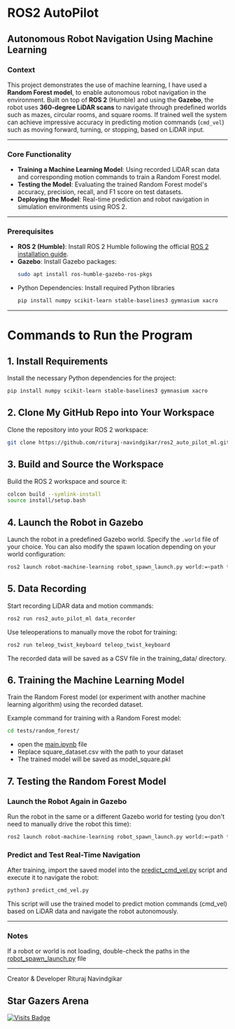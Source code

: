 # ROS2 AutoPilot

## Autonomous Robot Navigation Using Machine Learning

### **Context**
This project demonstrates the use of machine learning, I have used a **Random Forest model**, to enable autonomous robot navigation in the environment. Built on top of **ROS 2** (Humble) and using the **Gazebo**, the robot uses **360-degree LiDAR scans** to navigate through predefined worlds such as mazes, circular rooms, and square rooms. If trained well the system can achieve impressive accuracy in predicting motion commands (`cmd_vel`) such as moving forward, turning, or stopping, based on LiDAR input.

---

### **Core Functionality**
- **Training a Machine Learning Model**: Using recorded LiDAR scan data and corresponding motion commands to train a Random Forest model.
- **Testing the Model**: Evaluating the trained Random Forest model's accuracy, precision, recall, and F1 score on test datasets.
- **Deploying the Model**: Real-time prediction and robot navigation in simulation environments using ROS 2.

---

### **Prerequisites**
- **ROS 2 (Humble)**:
  Install ROS 2 Humble following the official [ROS 2 installation guide](https://docs.ros.org/en/humble/Installation.html).
- **Gazebo**:
  Install Gazebo packages:
  ```bash
  sudo apt install ros-humble-gazebo-ros-pkgs
  ```
- Python Dependencies: Install required Python libraries
  ```bash
  pip install numpy scikit-learn stable-baselines3 gymnasium xacro
  ```

---

# Commands to Run the Program

## 1. Install Requirements
Install the necessary Python dependencies for the project:
```bash
pip install numpy scikit-learn stable-baselines3 gymnasium xacro
```

## 2. Clone My GitHub Repo into Your Workspace
Clone the repository into your ROS 2 workspace:
```bash
git clone https://github.com/rituraj-navindgikar/ros2_auto_pilot_ml.git
```

## 3. Build and Source the Workspace
Build the ROS 2 workspace and source it:
```bash
colcon build --symlink-install
source install/setup.bash
```

## 4. Launch the Robot in Gazebo
Launch the robot in a predefined Gazebo world. Specify the `.world` file of your choice. You can also modify the spawn location depending on your world configuration:
```bash
ros2 launch robot-machine-learning robot_spawn_launch.py world:=<path to your .world file>
```

## 5. Data Recording
Start recording LiDAR data and motion commands:

```bash
ros2 run ros2_auto_pilot_ml data_recorder
```
Use teleoperations to manually move the robot for training:
```bash
ros2 run teleop_twist_keyboard teleop_twist_keyboard
```
The recorded data will be saved as a CSV file in the training_data/ directory.


## 6. Training the Machine Learning Model
Train the Random Forest model (or experiment with another machine learning algorithm) using the recorded dataset. 

Example command for training with a Random Forest model:
```bash
cd tests/random_forest/
```
- open the [main.ipynb](https://github.com/rituraj-navindgikar/ros2_auto_pilot_ml/blob/main/tests/random_forest/main.ipynb) file
- Replace square_dataset.csv with the path to your dataset
- The trained model will be saved as model_square.pkl


## 7. Testing the Random Forest Model

### Launch the Robot Again in Gazebo
Run the robot in the same or a different Gazebo world for testing (you don't need to manually drive the robot this time):
```bash
ros2 launch robot-machine-learning robot_spawn_launch.py world:=<path to your .world file>
```
### Predict and Test Real-Time Navigation
After training, import the saved model into the [predict_cmd_vel.py](https://github.com/rituraj-navindgikar/ros2_auto_pilot_ml/blob/main/tests/random_forest/predict_cmd_vel.py) script and execute it to navigate the robot:
```bash
python3 predict_cmd_vel.py
```
This script will use the trained model to predict motion commands (cmd_vel) based on LiDAR data and navigate the robot autonomously.

---

### Notes
If a robot or world is not loading, double-check the paths in the [robot_spawn_launch.py](https://github.com/rituraj-navindgikar/ros2_auto_pilot_ml/blob/main/src/robot-machine-learning/launch/robot_spawn_launch.py) file

---

Creator & Developer
Rituraj Navindgikar

## Star Gazers Arena
[![Visits Badge](https://badges.pufler.dev/visits/rituraj-navindgikar/ros2_auto_pilot_ml)](https://badges.pufler.dev)

